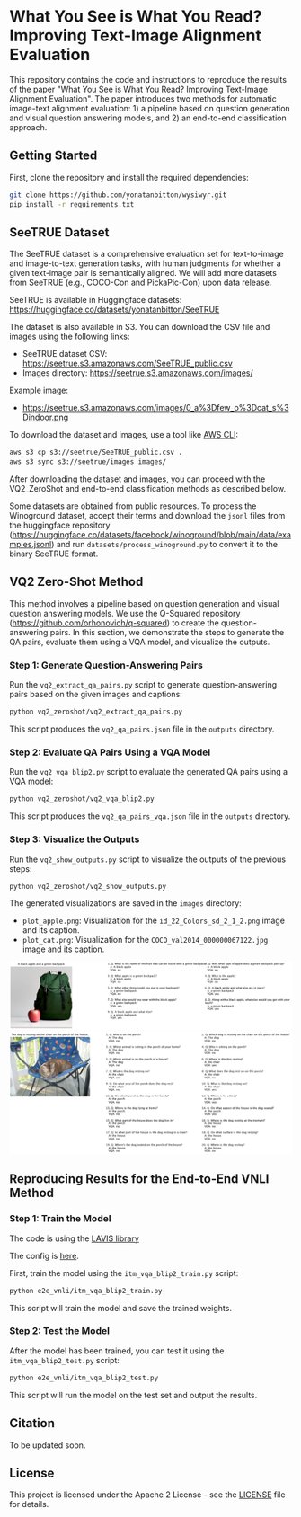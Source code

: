 # What You See is What You Read? Improving Text-Image Alignment Evaluation

This repository contains the code and instructions to reproduce the results of the paper "What You See is What You Read? Improving Text-Image Alignment Evaluation". The paper introduces two methods for automatic image-text alignment evaluation: 1) a pipeline based on question generation and visual question answering models, and 2) an end-to-end classification approach.

## Getting Started

First, clone the repository and install the required dependencies:

```bash
git clone https://github.com/yonatanbitton/wysiwyr.git
pip install -r requirements.txt
```

## SeeTRUE Dataset

The SeeTRUE dataset is a comprehensive evaluation set for text-to-image and image-to-text generation tasks, with human judgments for whether a given text-image pair is semantically aligned. 
We will add more datasets from SeeTRUE (e.g., COCO-Con and PickaPic-Con) upon data release.

SeeTRUE is available in Huggingface datasets: https://huggingface.co/datasets/yonatanbitton/SeeTRUE

The dataset is also available in S3. You can download the CSV file and images using the following links:

- SeeTRUE dataset CSV: https://seetrue.s3.amazonaws.com/SeeTRUE_public.csv
- Images directory: https://seetrue.s3.amazonaws.com/images/

Example image:

- https://seetrue.s3.amazonaws.com/images/0_a%3Dfew_o%3Dcat_s%3Dindoor.png

To download the dataset and images, use a tool like [AWS CLI](https://aws.amazon.com/cli/):

```bash
aws s3 cp s3://seetrue/SeeTRUE_public.csv .
aws s3 sync s3://seetrue/images images/
```

After downloading the dataset and images, you can proceed with the VQ2_ZeroShot and end-to-end classification methods as described below.

Some datasets are obtained from public resources. To process the Winoground dataset, accept their terms and download the `jsonl` files from the huggingface repository (https://huggingface.co/datasets/facebook/winoground/blob/main/data/examples.jsonl) and run `datasets/process_winoground.py` to convert it to the binary SeeTRUE format.

## VQ2 Zero-Shot Method

This method involves a pipeline based on question generation and visual question answering models. We use the Q-Squared repository (https://github.com/orhonovich/q-squared) to create the question-answering pairs. In this section, we demonstrate the steps to generate the QA pairs, evaluate them using a VQA model, and visualize the outputs.

### Step 1: Generate Question-Answering Pairs

Run the `vq2_extract_qa_pairs.py` script to generate question-answering pairs based on the given images and captions:

```bash
python vq2_zeroshot/vq2_extract_qa_pairs.py
```

This script produces the `vq2_qa_pairs.json` file in the `outputs` directory.

### Step 2: Evaluate QA Pairs Using a VQA Model

Run the `vq2_vqa_blip2.py` script to evaluate the generated QA pairs using a VQA model:

```bash
python vq2_zeroshot/vq2_vqa_blip2.py
```

This script produces the `vq2_qa_pairs_vqa.json` file in the `outputs` directory.

### Step 3: Visualize the Outputs

Run the `vq2_show_outputs.py` script to visualize the outputs of the previous steps:

```bash
python vq2_zeroshot/vq2_show_outputs.py
```

The generated visualizations are saved in the `images` directory:

- `plot_apple.png`: Visualization for the `id_22_Colors_sd_2_1_2.png` image and its caption.
- `plot_cat.png`: Visualization for the `COCO_val2014_000000067122.jpg` image and its caption.

![Apple Visualization](./vq2_zeroshot/images/plot_apple.png)
![Cat Visualization](./vq2_zeroshot/images/plot_cat.png)

## Reproducing Results for the End-to-End VNLI Method

### Step 1: Train the Model

The code is using the [LAVIS library](https://github.com/salesforce/LAVIS/tree/main)

The config is [here](https://github.com/salesforce/LAVIS/blob/main/lavis/configs/models/blip2/blip2_pretrain_flant5xl.yaml). 

First, train the model using the `itm_vqa_blip2_train.py` script:

```bash
python e2e_vnli/itm_vqa_blip2_train.py
`````
This script will train the model and save the trained weights.

### Step 2: Test the Model

After the model has been trained, you can test it using the `itm_vqa_blip2_test.py` script:

```bash
python e2e_vnli/itm_vqa_blip2_test.py
````

This script will run the model on the test set and output the results.

## Citation
To be updated soon. 

## License
This project is licensed under the Apache 2 License - see the [LICENSE](LICENSE.txt) file for details.
